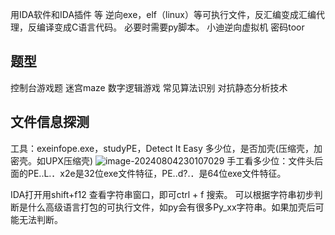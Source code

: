 用IDA软件和IDA插件 等
逆向exe，elf（linux）等可执行文件，反汇编变成汇编代理，反编译变成C语言代码。
必要时需要py脚本。
小迪逆向虚拟机 密码toor

## **题型**
控制台游戏题
迷宫maze
数字逻辑游戏
常见算法识别
对抗静态分析技术

## **文件信息探测**
工具：exeinfope.exe，studyPE，Detect It Easy
多少位，是否加壳(压缩壳，加密壳。如UPX压缩壳)
![image-20240804230107029](http://cdn.33129999.xyz/mk_img/image-20240804230107029.png)
手工看多少位：文件头后面的PE..L.．x2e是32位exe文件特征，PE..d?.．是64位exe文件特征。

IDA打开用shift+f12 查看字符串窗口，即可ctrl + f 搜索。
可以根据字符串初步判断是什么高级语言打包的可执行文件，如py会有很多Py_xx字符串。如果加壳后可能无法判断。
